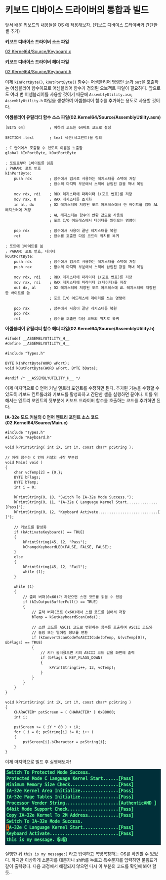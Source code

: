 # 키보드 디바이스 드라이버의 통합과 빌드

앞서 배운 키보드의 내용들을 OS 에 적용해보자. (키보드 디바이스 드라이버와 간단한 셸 추가)

**키보드 디바이스 드라이버 소스 파일**

[02.Kernel64/Source/Keyboard.c](https://github.com/KNero/os-study/blob/master/02.Kernel64/Source/Keyboard.c)

**키보드 디바이스 드라이버 헤더 파일**

[02.Kernel64/Source/Keyboard.h](https://github.com/KNero/os-study/blob/master/02.Kernel64/Source/Keyboard.h)

이제 `kInPortByte()`, `kOutPortByte()` 함수는 어셈블리어 명령인 `in`과 `out`을 호출하는 어셈블리어 함수이므로 어셈블리어 함수가 정의된 오브젝트 파일이 필요하다.
앞으로도 여러 번 어셈블리어를 사용할 것이기 때문에 `AssemblyUtility.asm`, `AssemblyUtility.h` 파일을 생성하여 어셈블리어 함수를 추가하는 용도로 사용할 것이다.

**어셈블리어 유틸리티 함수 소스 파일(02.Kernel64/Source/AssemblyUtility.asm)**
```
[BITS 64]           ; 이하의 코드는 64비트 코드로 설정

SECTION .text       ; text 섹션(세그먼트)을 정의

; C 언어에서 호출할 수 있도록 이름을 노출함
global kInPortByte, kOutPortByte

; 포트로부터 1바이트를 읽음
; PARAM: 포트 번호
kInPortByte:
    push rdx        ; 함수에서 임시로 사용하는 레지스터를 스택에 저장
                    ; 함수의 마지막 부분에서 스택에 삽입된 값을 꺼내 복원

    mov rdx, rdi    ; RDX 레지스터에 파라미터 1(포트 번호)를 저장
    mov rax, 0      ; RAX 레지스터를 초기화
    in al, dx       ; DX 레지스터에 저장된 포트 어드레스에서 한 바이트를 읽어 AL 레지스터에 저장
                    ; AL 레지스터는 함수의 반환 값으로 사용됨
                    ; 포트 I/O 어드레스에서 데이터를 읽어오는 명령어

    pop rdx         ; 함수에서 사용이 끝난 레지스터를 복원
    ret             ; 함수를 호출한 다음 코드의 위치를 복귀

; 포트에 1바이트를 씀
; PARAM: 포트 번호, 데이터
kOutPortByte:
    push rdx        ; 함수에서 임시로 사용하는 레지스터를 스택에 저장
    push rax        ; 함수의 마지막 부분에서 스택에 삽입된 값을 꺼내 복원

    mov rdx, rdi    ; RDX 레지스터에 파라미터 1(포트 번호)를 저장
    mov rax, rsi    ; RAX 레지스터에 파라미터 2(데이터)를 저장
    out dx, al      ; DX 레지스터에 저장된 포트 어드레스에 AL 레지스터에 저장된 한 바이트를 씀
                    ; 포트 I/O 어드레스에 데이터를 쓰는 명령어

    pop rax         ; 함수에서 사용이 끝난 레지스터를 복원
    pop rdx
    ret             ; 함수를 호출한 다음 코드의 위치로 복귀
```

**어셈블리어 유틸리티 함수 헤더 파일(02.Kernel64/Source/AssemblyUtility.h)**
```
#ifndef __ASSEMBLYUTILITY_H__
#define __ASSEMBLYUTILITY_H__

#include "Types.h"

BYTE kInPortByte(WORD wPort);
void kOutPortByte(WORD wPort, BYTE bData);

#endif /* __ASSEMBLYUTILITY_H__ */
```

이제 마지막으로 C 언어 커널 엔트리 포인트를 수정하면 된다.
추가된 기능을 수행할 수 있도록 키보드 컨트롤러와 키보드를 활성화하고 간단한 셸을 실행하면 끝이다.
이를 위해서는 엔트리 포인트의 뒷부분에 키보드 드라이버 함수를 호출하는 코드를 추가하면 된다.

**IA-32e 모드 커널의 C 언어 엔트리 포인트 소스 코드(02.Kernel64/Source/Main.c)**
```
#include "Types.h"
#include "Keyboard.h"

void kPrintString( int iX, int iY, const char* pcString );

// 아래 함수는 C 언어 커널의 시작 부분임
void Main( void )
{
	char vcTemp[2] = {0,};
	BYTE bFlags;
	BYTE bTemp;
	int i = 0;

	kPrintString(0, 10, "Switch To IA-32e Mode Success.");
	kPrintString(0, 11, "IA-32e C Language Kernel Start..............[Pass]");
	kPrintString(0, 12, "Keyboard Activate...........................[    ]");

	// 키보드를 활성화
	if (kActivateKeyboard() == TRUE)
	{
		kPrintString(45, 12, "Pass");
		kChangeKeyboardLED(FALSE, FALSE, FALSE);
	}
	else
	{
		kPrintString(45, 12, "Fail");
		while (1);
	}

	while (1)
	{
		// 출려 버퍼(0x60)가 차있으면 스캔 코드를 읽을 수 있음
		if (kIsOutputBufferFull() == TRUE)
		{
			// 출력 버퍼(포트 0x60)에서 스캔 코드를 읽어서 저장
			bTemp = kGetKeyboardScanCode();

			// 스캔 코드를 ASCII 코드로 변환하는 함수를 호출하여 ASCII 코드와
			// 눌림 또는 떨어짐 정보를 변환
			if (kConvertScanCodeToASCIICode(bTemp, &(vcTemp[0]), &bFlags) == TRUE)
			{
				// 키가 눌러졌으면 키의 ASCII 코드 값을 화면에 출력
				if (bFlags & KEY_FLAGS_DOWN)
				{
					kPrintString(i++, 13, vcTemp);
				}
			}
		}
	}
}

void kPrintString( int iX, int iY, const char* pcString )
{
	CHARACTER* pstScreen = ( CHARACTER* ) 0xB8000;
	int i;

	pstScreen += ( iY * 80 ) + iX;
	for ( i = 0; pcString[i] != 0; i++ )
	{
		pstScreen[i].bCharactor = pcString[i];
	}
}
```

이제 마지막으로 빌드 후 실행해보자!

![keyboard](/contents/dev/2020/05/27/image/os-study-31-1.png)

실행한 뒤 `this is my message:)` 라고 입력하고 복명복창하는 OS를 확인할 수 있었다.
하지만 이상하게 소문자를 대문자나 shift를 누르고 특수문자를 입력하면 물음표가 같이 출력됐다.
다음 과정에서 해결되지 않으면 다시 이 부분의 코드를 확인해 봐야 할 듯..